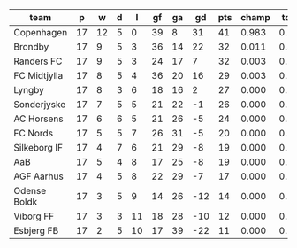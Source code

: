 |     team     | p  | w  | d | l  | gf | ga | gd  | pts | champ | top2  | top3  | top4  |  5-7  | bot4  | bot3  | bot2  |
|--------------|----|----|---|----|----|----|-----|-----|-------|-------|-------|-------|-------|-------|-------|-------|
| Copenhagen   | 17 | 12 | 5 |  0 | 39 |  8 |  31 |  41 | 0.983 | 0.999 | 1.000 | 1.000 | 0.000 | 0.000 | 0.000 | 0.000|
| Brondby      | 17 |  9 | 5 |  3 | 36 | 14 |  22 |  32 | 0.011 | 0.477 | 0.754 | 0.912 | 0.088 | 0.000 | 0.000 | 0.000|
| Randers FC   | 17 |  9 | 5 |  3 | 24 | 17 |   7 |  32 | 0.003 | 0.231 | 0.516 | 0.796 | 0.202 | 0.000 | 0.000 | 0.000|
| FC Midtjylla | 17 |  8 | 5 |  4 | 36 | 20 |  16 |  29 | 0.003 | 0.257 | 0.573 | 0.829 | 0.168 | 0.000 | 0.000 | 0.000|
| Lyngby       | 17 |  8 | 3 |  6 | 18 | 16 |   2 |  27 | 0.000 | 0.017 | 0.070 | 0.201 | 0.704 | 0.003 | 0.000 | 0.000|
| Sonderjyske  | 17 |  7 | 5 |  5 | 21 | 22 |  -1 |  26 | 0.000 | 0.018 | 0.071 | 0.195 | 0.692 | 0.005 | 0.001 | 0.000|
| AC Horsens   | 17 |  6 | 6 |  5 | 21 | 26 |  -5 |  24 | 0.000 | 0.002 | 0.014 | 0.056 | 0.643 | 0.023 | 0.006 | 0.001|
| FC Nords     | 17 |  5 | 5 |  7 | 26 | 31 |  -5 |  20 | 0.000 | 0.000 | 0.002 | 0.007 | 0.214 | 0.163 | 0.061 | 0.016|
| Silkeborg IF | 17 |  4 | 7 |  6 | 21 | 29 |  -8 |  19 | 0.000 | 0.000 | 0.000 | 0.002 | 0.093 | 0.383 | 0.178 | 0.056|
| AaB          | 17 |  5 | 4 |  8 | 17 | 25 |  -8 |  19 | 0.000 | 0.000 | 0.000 | 0.003 | 0.126 | 0.289 | 0.140 | 0.044|
| AGF Aarhus   | 17 |  4 | 5 |  8 | 22 | 29 |  -7 |  17 | 0.000 | 0.000 | 0.000 | 0.001 | 0.060 | 0.456 | 0.252 | 0.095|
| Odense Boldk | 17 |  3 | 5 |  9 | 14 | 26 | -12 |  14 | 0.000 | 0.000 | 0.000 | 0.000 | 0.010 | 0.795 | 0.626 | 0.355|
| Viborg FF    | 17 |  3 | 3 | 11 | 18 | 28 | -10 |  12 | 0.000 | 0.000 | 0.000 | 0.000 | 0.002 | 0.902 | 0.790 | 0.582|
| Esbjerg FB   | 17 |  2 | 5 | 10 | 17 | 39 | -22 |  11 | 0.000 | 0.000 | 0.000 | 0.000 | 0.000 | 0.981 | 0.946 | 0.851|
